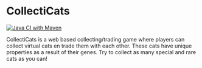 # CollectiCats

[![Java CI with Maven](https://github.com/jeffrey-fontys/collecticats/actions/workflows/maven.yml/badge.svg)](https://github.com/jeffrey-fontys/collecticats/actions/workflows/maven.yml)

CollectiCats is a web based collecting/trading game where players can collect virtual cats en trade them with each other. These cats have unique properties as a result of their genes. Try to collect as many special and rare cats as you can!
